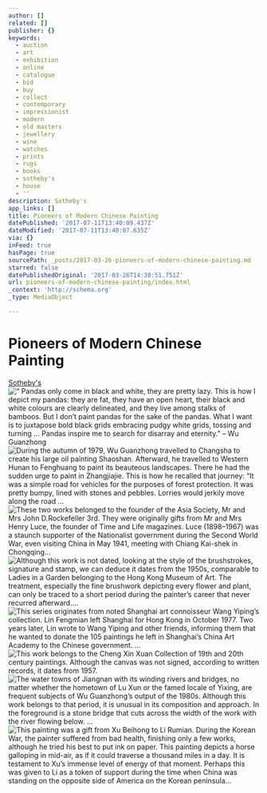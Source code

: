 ```yaml
---
author: []
related: []
publisher: {}
keywords:
  - auction
  - art
  - exhibition
  - online
  - catalogue
  - bid
  - buy
  - collect
  - contemporary
  - impressionist
  - modern
  - old masters
  - jewellery
  - wine
  - watches
  - prints
  - rugs
  - books
  - sotheby's
  - house
  - ''
description: Sotheby's
app_links: []
title: Pioneers of Modern Chinese Painting
datePublished: '2017-07-11T13:40:09.437Z'
dateModified: '2017-07-11T13:40:07.635Z'
via: {}
inFeed: true
hasPage: true
sourcePath: _posts/2017-03-26-pioneers-of-modern-chinese-painting.md
starred: false
datePublishedOriginal: '2017-03-26T14:30:51.751Z'
url: pioneers-of-modern-chinese-painting/index.html
_context: 'http://schema.org'
_type: MediaObject

---
```

# Pioneers of Modern Chinese Painting

[Sotheby's][0]
![ “ Pandas only come in black and white, they are pretty lazy. This is how I depict my pandas: they are fat, they have an open heart, their black and white colours are clearly delineated, and they live among stalks of bamboos. But I don’t paint pandas for the sake of the pandas. What I want is to juxtapose bold black grids embracing pudgy white grids, tossing and turning … Pandas inspire me to search for disarray and eternity.” – Wu Guanzhong](https://the-grid-user-content.s3-us-west-2.amazonaws.com/10f79ecf-63ee-498c-8c4f-943f0071067d.jpg)
![During the autumn of 1979, Wu Guanzhong travelled to Changsha to create his large oil painting Shaoshan. Afterward, he travelled to Western Hunan to Fenghuang to paint its beauteous landscapes. There he had the sudden urge to paint in Zhangjiajie. This is how he recalled that journey: “It was a simple road for vehicles for the purposes of forest protection. It was pretty bumpy, lined with stones and pebbles. Lorries would jerkily move along the road …](https://the-grid-user-content.s3-us-west-2.amazonaws.com/a3bd5837-140a-4f94-9064-6dcaf2cf3ffb.jpg)
![These two works belonged to the founder of the Asia Society, Mr and Mrs John D.Rockefeller 3rd. They were originally gifts from Mr and Mrs Henry Luce, the founder of Time and Life magazines. Luce (1898–1967) was a staunch supporter of the Nationalist government during the Second World War, even visiting China in May 1941, meeting with Chiang Kai-shek in Chongqing...](https://the-grid-user-content.s3-us-west-2.amazonaws.com/b8ecd07c-c659-41a0-9835-76eed0bf91c0.jpg)
![Although this work is not dated, looking at the style of the brushstrokes, signature and stamp, we can deduce it dates from the 1950s, comparable to Ladies in a Garden belonging to the Hong Kong Museum of Art. The treatment, especially the fine brushwork depicting every flower and plant, can only be traced to a short period during the painter’s career that never recurred afterward....](https://the-grid-user-content.s3-us-west-2.amazonaws.com/4515ce14-4f50-447f-9cf6-81d18c0ef3af.jpg)
![This series originates from noted Shanghai art connoisseur Wang Yiping’s collection. Lin Fengmian left Shanghai for Hong Kong in October 1977. Two years later, Lin wrote to Wang Yiping and other friends, informing them that he wanted to donate the 105 paintings he left in Shanghai’s China Art Academy to the Chinese government. ...](https://the-grid-user-content.s3-us-west-2.amazonaws.com/d4b97e31-0c6c-4718-82ec-ee591b04af76.jpg)
![This work belongs to the Cheng Xin Xuan Collection of 19th and 20th century paintings. Although the canvas was not signed, according to written records, it dates from 1957.](https://the-grid-user-content.s3-us-west-2.amazonaws.com/d80c0e13-614d-49e6-b47b-ad86895fa0c8.jpg)
![The water towns of Jiangnan with its winding rivers and bridges, no matter whether the hometown of Lu Xun or the famed locale of Yixing, are frequent subjects of Wu Guanzhong’s output of the 1980s. Although this work belongs to that period, it is unusual in its composition and approach. In the foreground is a stone bridge that cuts across the width of the work with the river flowing below. ...](https://the-grid-user-content.s3-us-west-2.amazonaws.com/2382f3f3-0db3-4d9c-94a0-a428af7a804a.jpg)
![This painting was a gift from Xu Beihong to Li Rumian. During the Korean War, the painter suffered from bad health, finishing only a few works, although he tried his best to put ink on paper. This painting depicts a horse galloping in mid-air, as if it could traverse a thousand miles in a day. It is testament to Xu’s immense level of energy of that moment. Perhaps this was given to Li as a token of support during the time when China was standing on the opposite side of America on the Korean peninsula...](https://the-grid-user-content.s3-us-west-2.amazonaws.com/a28a454a-2ec6-4d27-9bcd-a47b0452bf80.jpg)

[0]: http://www.sothebys.com/content/sothebys/en/news-video/slideshows/2017/pioneers-of-modern-chinese-painting.html